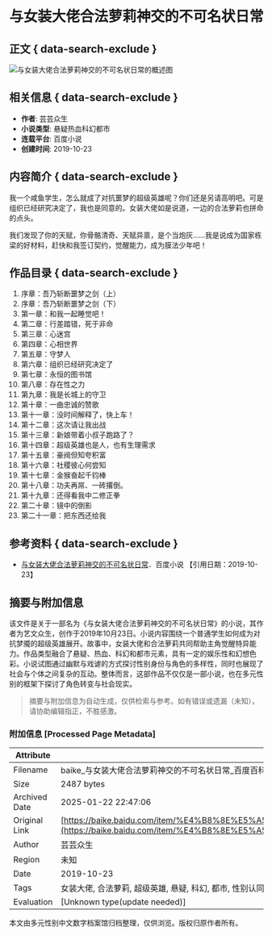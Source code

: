 # 与女装大佬合法萝莉神交的不可名状日常

## 正文 { data-search-exclude }


![与女装大佬合法萝莉神交的不可名状日常的概述图](https://bkimg.cdn.bcebos.com/pic/b219ebc4b74543a982264557455e9d82b9014a90be5d?x-bce-process=image/resize,m_lfit,w_536,limit_1/quality,Q_70)

## 相关信息 { data-search-exclude }

- **作者**: 芸芸众生
- **小说类型**: 悬疑热血科幻都市
- **连载平台**: 百度小说
- **创建时间**: 2019-10-23

## 内容简介 { data-search-exclude }

我一个咸鱼学生，怎么就成了对抗噩梦的超级英雄呢？你们还是另请高明吧。可是组织已经研究决定了，我也是同意的。女装大佬如是说道，一边的合法萝莉也拼命的点头。

我们发现了你的天赋，你骨骼清奇、天赋异禀，是个当炮灰……我是说成为国家栋梁的好材料，赶快和我签订契约，觉醒能力，成为膜法少年吧！

## 作品目录 { data-search-exclude }

1. 序章：吾乃斩断噩梦之剑（上）
2. 序章：吾乃斩断噩梦之剑（下）
3. 第一章：和我一起睡觉吧！
4. 第二章：行差踏错，死于非命
5. 第三章：心迷宫
6. 第四章：心相世界
7. 第五章：守梦人
8. 第六章：组织已经研究决定了
9. 第七章：永恒的图书馆
10. 第八章：存在性之力
11. 第九章：我是长城上的守卫
12. 第十章：一曲忠诚的赞歌
13. 第十一章：没时间解释了，快上车！
14. 第十二章：这次请让我出战
15. 第十三章：新娘带着小叔子跑路了？
16. 第十四章：超级英雄也是人，也有生理需求
17. 第十五章：豪阀但知夸积富
18. 第十六章：社稷彼心何尝知
19. 第十七章：金猴奋起千钧棒
20. 第十八章：功夫再屌、一砖撂倒。
21. 第十九章：还得看我中二修正拳
22. 第二十章：镜中的倒影
23. 第二十一章：把东西还给我

## 参考资料 { data-search-exclude }

- [与女装大佬合法萝莉神交的不可名状日常](https://baike.baidu.com/item/%E4%B8%8E%E5%A5%B3%E8%A3%85%E5%A4%A7%E4%BD%AC%E5%90%88%E6%B3%95%E8%90%9D%E8%8E%89%E7%A5%9E%E4%BA%A4%E7%9A%84%E4%B8%8D%E5%8F%AF%E5%90%8D%E7%8A%B6%E6%97%A5%E5%B8%B8/24002763?lemmaFrom=lemma_starMap&fromModule=lemma_starMap&starNodeId=9b9d9c1a6e485035d8269ecc&lemmaIdFrom=24002763)．百度小说 【引用日期：2019-10-23】
<!-- tcd_original_link https://baike.baidu.com/item/%E4%B8%8E%E5%A5%B3%E8%A3%85%E5%A4%A7%E4%BD%AC%E5%90%88%E6%B3%95%E8%90%9D%E8%8E%89%E7%A5%9E%E4%BA%A4%E7%9A%84%E4%B8%8D%E5%8F%AF%E5%90%8D%E7%8A%B6%E6%97%A5%E5%B8%B8/24002763 -->


## 摘要与附加信息

<!-- tcd_abstract -->
该文件是关于一部名为《与女装大佬合法萝莉神交的不可名状日常》的小说，其作者为艺文众生，创作于2019年10月23日。小说内容围绕一个普通学生如何成为对抗梦魇的超级英雄展开。故事中，女装大佬和合法萝莉共同帮助主角觉醒特异能力。作品类型融合了悬疑、热血、科幻和都市元素，具有一定的娱乐性和幻想色彩。小说试图通过幽默与戏谑的方式探讨性别身份与角色的多样性，同时也展现了社会与个体之间复杂的互动。整体而言，这部作品不仅仅是一部小说，也在多元性别的框架下探讨了角色转变与社会现实。
<!-- tcd_abstract_end -->

> 摘要与附加信息为自动生成，仅供检索与参考。如有错误或遗漏（未知），请协助编辑指正，不胜感激。

### 附加信息 [Processed Page Metadata]

| Attribute       | Value                                  |
|-----------------|----------------------------------------|
| Filename        | baike_与女装大佬合法萝莉神交的不可名状日常_百度百科.md                             |
| Size            | 2487 bytes                           |
| Archived Date   | 2025-01-22 22:47:06                             |
| Original Link   | [https://baike.baidu.com/item/%E4%B8%8E%E5%A5%B3%E8%A3%85%E5%A4%A7%E4%BD%AC%E5%90%88%E6%B3%95%E8%90%9D%E8%8E%89%E7%A5%9E%E4%BA%A4%E7%9A%84%E4%B8%8D%E5%8F%AF%E5%90%8D%E7%8A%B6%E6%97%A5%E5%B8%B8/24002763](https://baike.baidu.com/item/%E4%B8%8E%E5%A5%B3%E8%A3%85%E5%A4%A7%E4%BD%AC%E5%90%88%E6%B3%95%E8%90%9D%E8%8E%89%E7%A5%9E%E4%BA%A4%E7%9A%84%E4%B8%8D%E5%8F%AF%E5%90%8D%E7%8A%B6%E6%97%A5%E5%B8%B8/24002763)                       |
| Author          | 芸芸众生                               |
| Region          | 未知                               |
| Date            | 2019-10-23                                 |
| Tags            | 女装大佬, 合法萝莉, 超级英雄, 悬疑, 科幻, 都市, 性别认同, 角色转变, 社会互动, 小说                                 |
| Evaluation            | [Unknown type(update needed)]                                 |
<!-- tcd_table_end -->

本文由多元性别中文数字档案馆归档整理，仅供浏览。版权归原作者所有。
